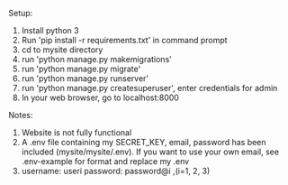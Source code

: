 Setup:
  1) Install python 3
  2) Run 'pip install -r requirements.txt' in command prompt
  3) cd to mysite directory
  4) run 'python manage.py makemigrations'
  5) run 'python manage.py migrate'
  6) run 'python manage.py runserver'
  7) run 'python manage.py createsuperuser', enter credentials for admin
  8) In your web browser, go to localhost:8000

Notes:
  1) Website is not fully functional
  2) A .env file containing my SECRET_KEY, email, password has been included (mysite/mysite/.env). If you want to use your own email, see .env-example for format and replace my .env
  3) username: useri
     password: password@i ,(i=1, 2, 3)
